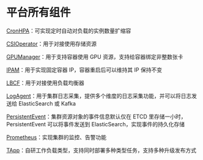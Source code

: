 # 平台所有组件

[CronHPA](CronHPA.md)：可实现定时自动对负载的实例数量扩缩容

[CSIOperator](CSIOperator.md)：用于对接使用存储资源

[GPUManager](GPUManager.md)：用于支持容器使用 GPU 资源，支持给容器绑定非整数张卡

[IPAM](../gal)：用于实现固定容器 IP，容器重启后可以维持其 IP 保持不变

[LBCF](LBCF.md)：用于对接使用负载均衡器

[LogAgent](LogAgent.md)：用于集群日志采集，提供多个维度的日志采集功能，并可以将日志发送给 ElasticSearch 或 Kafka

[PersistentEvent](PersistentEvent.md)：集群资源对象的事件信息默认仅在 ETCD 里存储一小时，PersistentEvent 可以将事件发送到 ElasticSearch，实现事件的持久化存储

[Prometheus](Prometheus.md)：实现集群的监控、告警功能

[TApp](TappController.md)：自研工作负载类型，支持同时部署多种类型任务，支持多种升级发布方式
